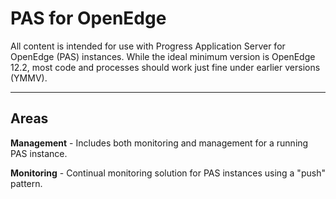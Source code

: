 # PAS for OpenEdge #

All content is intended for use with Progress Application Server for OpenEdge (PAS) instances. While the ideal minimum version is OpenEdge 12.2, most code and processes should work just fine under earlier versions (YMMV).

----------

## Areas ##

**Management** - Includes both monitoring and management for a running PAS instance.

**Monitoring** - Continual monitoring solution for PAS instances using a "push" pattern.